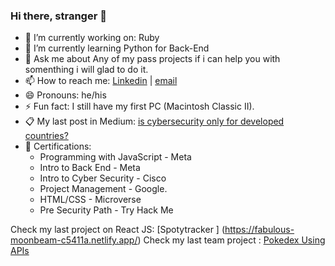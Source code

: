 ### Hi there, stranger 👋

- 🔭 I’m currently working on: Ruby
- 🌱 I’m currently learning Python for Back-End
- 💬 Ask me about Any of my pass projects if i can help you with somenthing i will glad to do it.
- 📫 How to reach me: [Linkedin](https://www.linkedin.com/in/dgonzalesi/) | [email](mailto:assay-chill.0l@icloud.com?subject=[GitHub])
- 😄 Pronouns: he/his
- ⚡ Fun fact: I still have my first PC (Macintosh Classic II).
- 📋 My last post in Medium: [is cybersecurity only for developed countries?](https://medium.com/@dgonzalesi285/is-cybersecurity-only-for-developed-countries-c567cd93a0ce)
- 🥇 Certifications: 
    - Programming with JavaScript - Meta 
    - Intro to Back End - Meta 
    - Intro to Cyber Security - Cisco
    - Project Management - Google.
    - HTML/CSS - Microverse
    - Pre Security Path - Try Hack Me

Check my last project on React JS: [Spotytracker
] (https://fabulous-moonbeam-c5411a.netlify.app/)
Check my last team project : [Pokedex Using APIs](https://github.com/ErikStoupignan/Capstone-m2-APIs-baseapp-pokemon)
